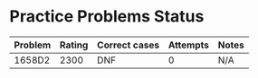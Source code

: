 # Practice Problems Status
Problem|Rating|Correct cases|Attempts|Notes
-|-|-|-|-
1658D2|2300|DNF|0|N/A